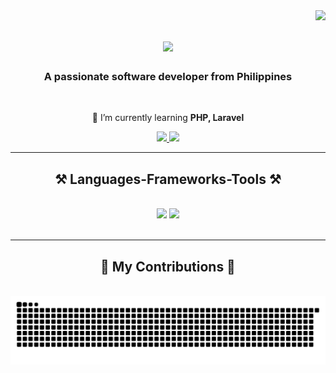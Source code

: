 <img align="right" src="https://visitor-badge.laobi.icu/badge?page_id=nasviil.nasviil" />

<h1 align="center">
    <img src="https://readme-typing-svg.herokuapp.com/?font=Righteous&size=35&center=true&vCenter=true&width=500&height=70&duration=4000&lines=Hi+There!+👋;+I'm+Kent+Nasvil!;" />
</h1>

<h3 align="center">A passionate software developer from Philippines</h3>

<br/>

<div align="center">
 
 🌱 I’m currently learning **PHP, Laravel**

 </div>
 
<div align="center"> 
  <a href="mailto:mrnasviil@gmail.com">
    <img src="https://img.shields.io/badge/Gmail-333333?style=for-the-badge&logo=gmail&logoColor=red" />
  </a>
  <a href="https:/nasviil" target="_blank">
     <img src="https://img.shields.io/badge/Portfolio-FF5722?style=for-the-badge&logo=todoist&logoColor=white" target="_blank" /> <!-- sqlite, safari, google-chrome are other good icon options -->
  </a>
</div>

 <hr/>
 
<h2 align="center">⚒️ Languages-Frameworks-Tools ⚒️</h2>
<br/>
<div align="center">
    <img src="https://skillicons.dev/icons?i=python,mysql,flask,php,laravel" />
    <img src="https://skillicons.dev/icons?i=bootstrap,html,css,vscode,github,figma,git" /><br>
</div>

<br/>
<hr/>

<div align="center">
  <h2>🐍 My Contributions 🐍</h2>
  <br>
  <img alt="snake eating my contributions" src="https://raw.githubusercontent.com/nasviil/nasviil/output/github-contribution-grid-snake.svg" />
  
  <br/><br/><br/>
</div>
